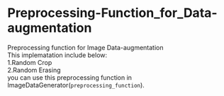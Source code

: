 # Preprocessing-Function_for_Data-augmentation
Preprocessing function for Image Data-augmentation  
This implematation include below:  
1.Random Crop  
2.Random Erasing  
you can use this preprocessing function in ImageDataGenerator(`preprocessing_function`).
